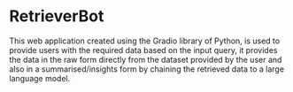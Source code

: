 # RetrieverBot
This web application created using the Gradio library of Python, is used to provide users with the required data based on the input query, it provides the data in the raw form directly from the dataset provided by the user and also in a summarised/insights form by chaining the retrieved data to a large language model.
